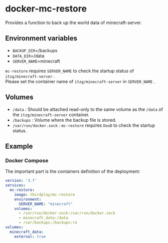 # docker-mc-restore

Provides a function to back up the world data of minecraft-server.

## Environment variables

- `BACKUP_DIR`=/backups
- `DATA_DIR`=/data
- `SERVER_NAME`=minecraft

`mc-restore` requires `SERVER_NAME` to check the startup status of `itzg/minecraft-server` .  
Please set the container name of `itzg/minecraft-server` in `SERVER_NAME` .

## Volumes

- `/data` :
  Should be attached read-only to the same volume as the `/data` of the `itzg/minecraft-server` container.
- `/backups` :
  Volume where the backup file is stored.
- `/var/run/docker.sock` :
  `mc-restore` requires `DooD` to check the startup status.

## Example

### Docker Compose

The important part is the containers definition of the deployment:

```yaml
version: '3.7'
services:
  mc-restore:
    image: thirdplay/mc-restore
    environment:
      SERVER_NAME: "minecraft"
    volumes:
      - /var/run/docker.sock:/var/run/docker.sock
      - minecraft_data:/data
      - /var/backups:/backups:ro
volumes:
  minecraft_data:
    external: true
```
